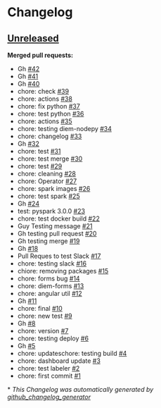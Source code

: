 # Changelog

## [Unreleased](https://github.com/huineng/diem/tree/HEAD)

**Merged pull requests:**

- Gh [\#42](https://github.com/huineng/diem/pull/42)
- Gh [\#41](https://github.com/huineng/diem/pull/41)
- Gh [\#40](https://github.com/huineng/diem/pull/40)
- chore: check [\#39](https://github.com/huineng/diem/pull/39)
- chore: actions [\#38](https://github.com/huineng/diem/pull/38)
- chore: fix python [\#37](https://github.com/huineng/diem/pull/37)
- chore: test python [\#36](https://github.com/huineng/diem/pull/36)
- chore: actions [\#35](https://github.com/huineng/diem/pull/35)
- chore: testing diem-nodepy [\#34](https://github.com/huineng/diem/pull/34)
- chore: changelog [\#33](https://github.com/huineng/diem/pull/33)
- Gh [\#32](https://github.com/huineng/diem/pull/32)
- chore: test [\#31](https://github.com/huineng/diem/pull/31)
- chore: test merge [\#30](https://github.com/huineng/diem/pull/30)
- chore: test [\#29](https://github.com/huineng/diem/pull/29)
- chore: cleaning [\#28](https://github.com/huineng/diem/pull/28)
- chore: Operator [\#27](https://github.com/huineng/diem/pull/27)
- chore: spark images [\#26](https://github.com/huineng/diem/pull/26)
- chore: test spark [\#25](https://github.com/huineng/diem/pull/25)
- Gh [\#24](https://github.com/huineng/diem/pull/24)
- test: pyspark 3.0.0 [\#23](https://github.com/huineng/diem/pull/23)
- chore: test docker build [\#22](https://github.com/huineng/diem/pull/22)
- Guy Testing message [\#21](https://github.com/huineng/diem/pull/21)
- Gh testing pull request [\#20](https://github.com/huineng/diem/pull/20)
- Gh testing merge [\#19](https://github.com/huineng/diem/pull/19)
- Gh [\#18](https://github.com/huineng/diem/pull/18)
- Pull Reques to test Slack [\#17](https://github.com/huineng/diem/pull/17)
- chore: testing slack [\#16](https://github.com/huineng/diem/pull/16)
- chiore: removing packages [\#15](https://github.com/huineng/diem/pull/15)
- chore: forms bug [\#14](https://github.com/huineng/diem/pull/14)
- chore: diem-forms [\#13](https://github.com/huineng/diem/pull/13)
- chore: angular util [\#12](https://github.com/huineng/diem/pull/12)
- Gh [\#11](https://github.com/huineng/diem/pull/11)
- chore: final [\#10](https://github.com/huineng/diem/pull/10)
- chore: new test [\#9](https://github.com/huineng/diem/pull/9)
- Gh [\#8](https://github.com/huineng/diem/pull/8)
- chore: version [\#7](https://github.com/huineng/diem/pull/7)
- chore: testing deploy [\#6](https://github.com/huineng/diem/pull/6)
- Gh [\#5](https://github.com/huineng/diem/pull/5)
- chore: updateschore: testing build [\#4](https://github.com/huineng/diem/pull/4)
- chore: dashboard update [\#3](https://github.com/huineng/diem/pull/3)
- chore: test labeler [\#2](https://github.com/huineng/diem/pull/2)
- chore: first commit [\#1](https://github.com/huineng/diem/pull/1)



\* *This Changelog was automatically generated by [github_changelog_generator](https://github.com/github-changelog-generator/github-changelog-generator)*
